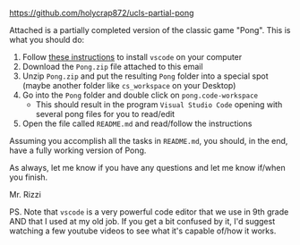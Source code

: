 https://github.com/holycrap872/ucls-partial-pong

Attached is a partially completed version of the classic game "Pong". This is what you should do:

1. Follow [these instructions](https://www.youtube.com/watch?v=Zk7TG5BqxjY) to install `vscode` on your computer
2. Download the `Pong.zip` file attached to this email
3. Unzip `Pong.zip` and put the resulting `Pong` folder into a special spot (maybe another folder like `cs_workspace` on your Desktop)
4. Go into the `Pong` folder and double click on `pong.code-workspace`
    - This should result in the program `Visual Studio Code` opening with several pong files for you to read/edit
5. Open the file called `README.md` and read/follow the instructions

Assuming you accomplish all the tasks in `README.md`, you should, in the end, have a fully working version of Pong.

As always, let me know if you have any questions and let me know if/when you finish.

Mr. Rizzi

PS. Note that `vscode` is a very powerful code editor that we use in 9th grade
AND that I used at my old job. If you get a bit confused by it, I'd suggest
watching a few youtube videos to see what it's capable of/how it works.
